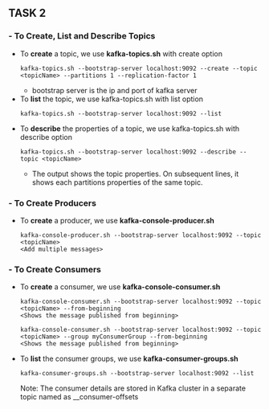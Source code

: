 ## TASK 2

### - To Create, List and Describe Topics

- To **create** a topic, we use **kafka-topics.sh** with create option
  ```
  kafka-topics.sh --bootstrap-server localhost:9092 --create --topic <topicName> --partitions 1 --replication-factor 1
  ```
  - bootstrap server is the ip and port of kafka server
- To **list** the topic, we use kafka-topics.sh with list option
  ```
  kafka-topics.sh --bootstrap-server localhost:9092 --list
  ```
- To **describe** the properties of a topic, we use kafka-topics.sh with describe option
  ```
  kafka-topics.sh --bootstrap-server localhost:9092 --describe --topic <topicName>
  ```
  - The output shows the topic properties. On subsequent lines, it shows each partitions properties of the same topic.

### - To Create Producers

- To **create** a producer, we use **kafka-console-producer.sh**
  ```
  kafka-console-producer.sh --bootstrap-server localhost:9092 --topic <topicName>
  <Add multiple messages>
  ```

### - To Create Consumers

- To **create** a consumer, we use **kafka-console-consumer.sh**
  ```
  kafka-console-consumer.sh --bootstrap-server localhost:9092 --topic <topicName> --from-beginning
  <Shows the message published from beginning>
  ```
  ```
  kafka-console-consumer.sh --bootstrap-server localhost:9092 --topic <topicName> --group myConsumerGroup --from-beginning
  <Shows the message published from beginning>
  ```
- To **list** the consumer groups, we use **kafka-consumer-groups.sh**

  ```
  kafka-consumer-groups.sh --bootstrap-server localhost:9092 --list
  ```

  Note: The consumer details are stored in Kafka cluster in a separate topic named as \_\_consumer-offsets
